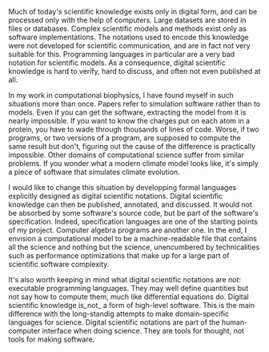 Much of today's scientific knowledge exists only in digital form, and can be processed only with the help of computers. Large datasets are stored in files or databases. Complex scientific models and methods exist only as software implementations. The notations used to encode this knowledge were not developed for scientific communication, and are in fact not very suitable for this. Programming languages in particular are a very bad notation for scientific models. As a consequence, digital scientific knowledge is hard to verify, hard to discuss, and often not even published at all.

In my work in computational biophysics, I have found myself in such situations more than once. Papers refer to simulation software rather than to models. Even if you can get the software, extracting the model from it is nearly impossible. If you want to know the charges put on each atom in a protein, you have to wade through thousands of lines of code. Worse, if two programs, or two versions of a program, are supposed to compute the same result but don't, figuring out the cause of the difference is practically impossible. Other domains of computational science suffer from similar problems. If you wonder what a modern climate model looks like, it's simply a piece of software that simulates climate evolution.

I would like to change this situation by developping formal languages explicitly designed as digital scientific notations. Digital scientific knowledge can then be published, annotated, and discussed. It would not be absorbed by some software's source code, but be part of the software's specification. Indeed, specification languages are one of the starting points of my project. Computer algebra programs are another one. In the end, I envision a computational model to be a machine-readable file that contains all the science and nothing but the science, unencumbered by technicalities such as performance optimizations that make up for a large part of scientific software complexity.

It's also worth keeping in mind what digital scientific notations are _not_: executable programming languages. They may well define quantities but not say how to compute them, much like differential equations do. Digital scientific knowledge is_not_ a form of high-level software. This is the main difference with the long-standig attempts to make domain-specific languages for science. Digital scientific notations are part of the human-computer interface when doing science. They are tools for thought, not tools for making software.

